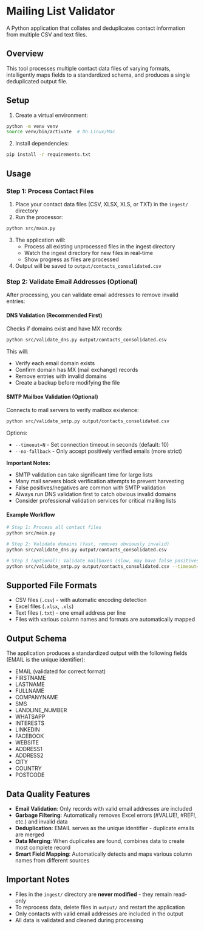 # Mailing List Validator

A Python application that collates and deduplicates contact information from multiple CSV and text files.

## Overview

This tool processes multiple contact data files of varying formats, intelligently maps fields to a standardized schema, and produces a single deduplicated output file.

## Setup

1. Create a virtual environment:
```bash
python -m venv venv
source venv/bin/activate  # On Linux/Mac
```

2. Install dependencies:
```bash
pip install -r requirements.txt
```

## Usage

### Step 1: Process Contact Files

1. Place your contact data files (CSV, XLSX, XLS, or TXT) in the `ingest/` directory
2. Run the processor:
```bash
python src/main.py
```
3. The application will:
   - Process all existing unprocessed files in the ingest directory
   - Watch the ingest directory for new files in real-time
   - Show progress as files are processed
4. Output will be saved to `output/contacts_consolidated.csv`

### Step 2: Validate Email Addresses (Optional)

After processing, you can validate email addresses to remove invalid entries:

#### DNS Validation (Recommended First)
Checks if domains exist and have MX records:
```bash
python src/validate_dns.py output/contacts_consolidated.csv
```

This will:
- Verify each email domain exists
- Confirm domain has MX (mail exchange) records
- Remove entries with invalid domains
- Create a backup before modifying the file

#### SMTP Mailbox Validation (Optional)
Connects to mail servers to verify mailbox existence:
```bash
python src/validate_smtp.py output/contacts_consolidated.csv
```

Options:
- `--timeout=N` - Set connection timeout in seconds (default: 10)
- `--no-fallback` - Only accept positively verified emails (more strict)

**Important Notes:**
- SMTP validation can take significant time for large lists
- Many mail servers block verification attempts to prevent harvesting
- False positives/negatives are common with SMTP validation
- Always run DNS validation first to catch obvious invalid domains
- Consider professional validation services for critical mailing lists

#### Example Workflow
```bash
# Step 1: Process all contact files
python src/main.py

# Step 2: Validate domains (fast, removes obviously invalid)
python src/validate_dns.py output/contacts_consolidated.csv

# Step 3 (optional): Validate mailboxes (slow, may have false positives)
python src/validate_smtp.py output/contacts_consolidated.csv --timeout=5
```

## Supported File Formats

- CSV files (`.csv`) - with automatic encoding detection
- Excel files (`.xlsx`, `.xls`)
- Text files (`.txt`) - one email address per line
- Files with various column names and formats are automatically mapped

## Output Schema

The application produces a standardized output with the following fields (EMAIL is the unique identifier):

- EMAIL (validated for correct format)
- FIRSTNAME
- LASTNAME
- FULLNAME
- COMPANYNAME
- SMS
- LANDLINE_NUMBER
- WHATSAPP
- INTERESTS
- LINKEDIN
- FACEBOOK
- WEBSITE
- ADDRESS1
- ADDRESS2
- CITY
- COUNTRY
- POSTCODE

## Data Quality Features

- **Email Validation**: Only records with valid email addresses are included
- **Garbage Filtering**: Automatically removes Excel errors (#VALUE!, #REF!, etc.) and invalid data
- **Deduplication**: EMAIL serves as the unique identifier - duplicate emails are merged
- **Data Merging**: When duplicates are found, combines data to create most complete record
- **Smart Field Mapping**: Automatically detects and maps various column names from different sources

## Important Notes

- Files in the `ingest/` directory are **never modified** - they remain read-only
- To reprocess data, delete files in `output/` and restart the application
- Only contacts with valid email addresses are included in the output
- All data is validated and cleaned during processing
